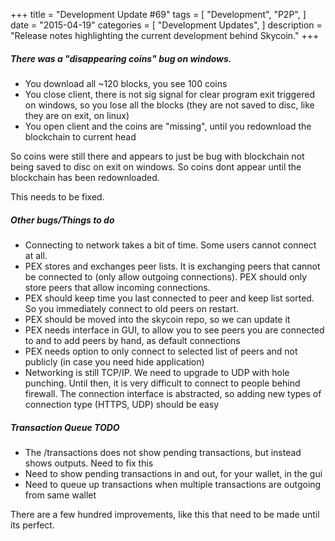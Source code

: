 +++
title = "Development Update #69"
tags = [
    "Development",
    "P2P",
]
date = "2015-04-19"
categories = [
    "Development Updates",
]
description = "Release notes highlighting the current development behind Skycoin."
+++

##### There was a "disappearing coins" bug on windows.
- You download all ~120 blocks, you see 100 coins
- You close client, there is not sig signal for clear program exit triggered on windows, so you lose all the blocks (they are not saved to disc, like they are on exit, on linux)
- You open client and the coins are "missing", until you redownload the blockchain to current head

So coins were still there and appears to just be bug with blockchain not being saved to disc on exit on windows. So coins dont appear until the blockchain has been redownloaded.

This needs to be fixed.

##### Other bugs/Things to do
- Connecting to network takes a bit of time. Some users cannot connect at all.
- PEX stores and exchanges peer lists. It is exchanging peers that cannot be connected to (only allow outgoing connections). PEX should only store peers that allow incoming connections.
- PEX should keep time you last connected to peer and keep list sorted. So you immediately connect to old peers on restart.
- PEX should be moved into the skycoin repo, so we can update it
- PEX needs interface in GUI, to allow you to see peers you are connected to and to add peers by hand, as default connections
- PEX needs option to only connect to selected list of peers and not publicly (in case you need hide application)
- Networking is still TCP/IP. We need to upgrade to UDP with hole punching. Until then, it is very difficult to connect to people behind firewall. The connection interface is abstracted, so adding new types of connection type (HTTPS, UDP) should be easy

##### Transaction Queue TODO
- The /transactions does not show pending transactions, but instead shows outputs. Need to fix this
- Need to show pending transactions in and out, for your wallet, in the gui
- Need to queue up transactions when multiple transactions are outgoing from same wallet

There are a few hundred improvements, like this that need to be made until its perfect.
